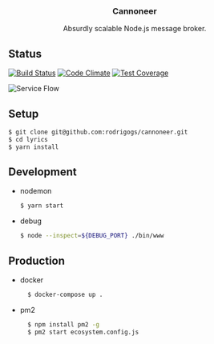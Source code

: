 <p align="center">
  <h3 align="center">Cannoneer</h3>

  <p align="center">
    Absurdly scalable Node.js message broker.
  </p>
</p>

## Status

[![Build Status](https://travis-ci.org/rodrigogs/cannoneer.svg?branch=master)](https://travis-ci.org/rodrigogs/cannoneer)
[![Code Climate](https://codeclimate.com/github/rodrigogs/cannoneer/badges/gpa.svg)](https://codeclimate.com/github/rodrigogs/cannoneer)
[![Test Coverage](https://codeclimate.com/github/rodrigogs/cannoneer/badges/coverage.svg)](https://codeclimate.com/github/rodrigogs/cannoneer/coverage)

![Service Flow](https://github.com/rodrigogs/cannoneer/blob/master/media/flow.png)

Setup
-----
```bash
$ git clone git@github.com:rodrigogs/cannoneer.git
$ cd lyrics
$ yarn install
```

Development
-----------
* nodemon
  ```bash
  $ yarn start
  ```
* debug
  ```bash
  $ node --inspect=${DEBUG_PORT} ./bin/www
  ```
  
Production
----------
* docker
  ```bash
    $ docker-compose up .
  ```
* pm2
  ```bash
    $ npm install pm2 -g
    $ pm2 start ecosystem.config.js
  ```
